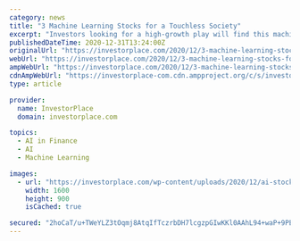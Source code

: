 ```yaml
---
category: news
title: "3 Machine Learning Stocks for a Touchless Society"
excerpt: "Investors looking for a high-growth play will find this machine learning stock a great buy. DocuSign is best known for its e-signature service which ... She is a financial writer and analyst ..."
publishedDateTime: 2020-12-31T13:24:00Z
originalUrl: "https://investorplace.com/2020/12/3-machine-learning-stocks-for-a-touchless-society/"
webUrl: "https://investorplace.com/2020/12/3-machine-learning-stocks-for-a-touchless-society/"
ampWebUrl: "https://investorplace.com/2020/12/3-machine-learning-stocks-for-a-touchless-society/amp/"
cdnAmpWebUrl: "https://investorplace-com.cdn.ampproject.org/c/s/investorplace.com/2020/12/3-machine-learning-stocks-for-a-touchless-society/amp/"
type: article

provider:
  name: InvestorPlace
  domain: investorplace.com

topics:
  - AI in Finance
  - AI
  - Machine Learning

images:
  - url: "https://investorplace.com/wp-content/uploads/2020/12/ai-stocks-1600-1.jpg"
    width: 1600
    height: 900
    isCached: true

secured: "2hoCaT/u+TWeYLZ3tOqmj8AtqIfTczrbDH7lcgzpGIwKKl0AAhL94+waP+9PEZgOLfd4SzDMrd8i2RIzIBhb0tBFHnJnNm1HXV2M+FhPUlBybzGARosz68bpTSrgApzv93C63k6ccl4Gtq6zU3UMhjuTdn418TUnA8xo4jHKue9omaRonVrdbRnlD9BY4GX4Kx4sCoOgIp2fZo2su9m1PpHTFdH023cFt+jWheQ1mn+vWJ4sV41ROwOGo4tJFmpEb1BL09WasVIkwr/4hKXqTUU3oDN5nPBz7vJbR65DURc7tIJiJTmeMbhAn/B5qh7/YCnWDuaud1nDdhroPbB3m4NBZn/4JZHQvLtZnrpMjXs=;442NjEE3k+4nzyq1smZhdA=="
---
```


